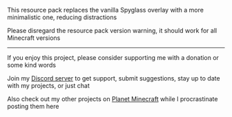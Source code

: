 This resource pack replaces the vanilla Spyglass overlay with a more minimalistic one, reducing distractions

Please disregard the resource pack version warning, it should work for all Minecraft versions

***

If you enjoy this project, please consider supporting me with a donation or some kind words

Join my [Discord server](https://discord.com/invite/JsrG8EDdnZ) to get support, submit suggestions, stay up to date with my projects, or just chat

Also check out my other projects on [Planet Minecraft](https://www.planetminecraft.com/member/b1bu) while I procrastinate posting them here